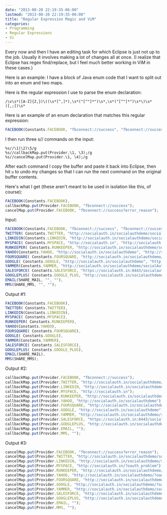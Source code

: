 ```yaml
---
date: "2013-08-20 22:19:35-06:00"
lastmod: "2013-08-20 22:19:35-06:00"
title: "Regular Expression Magic and ViM"
categories:
- Programming
- Regular Expressions
- Vi
---
```

Every now and then I have an editing task for which Eclipse is just not up to the job.
Usually it involves making a lot of changes all at once.
(I realize that Eclipse has regex find/replace, but I feel much better working in ViM in these cases.)

Here is an example:  I have a block of Java enum code that I want to split out into an enum and two maps.

Here is the regular expression I use to parse the enum declaration:

``` regular-expression
/\v\s*([A-Z]{2,})\((\s*[^,]*),\s*("[^"]*")\s*,\s*("[^"]*")\s*\)\s*([,;])\s*
```

Here is an example of an enum declaration that matches this regular expression:

``` javascript
FACEBOOK(Constants.FACEBOOK, "fbconnect://success", "fbconnect://success?error_reason"),
```

I then run three s// commands on the input:

``` regular-expression
%s//\1(\2)\5/g
%s//callbackMap.put(Provider.\1, \3);/g
%s//cancelMap.put(Provider.\1, \4);/g
```

After each command I copy the buffer and paste it back into Eclipse, then hit `u` to undo my changes so that I can run the next command on the original buffer contents.

Here's what I get (these aren't meant to be used in isolation like this, of course):

``` javascript
FACEBOOK(Constants.FACEBOOK),
callbackMap.put(Provider.FACEBOOK, "fbconnect://success");
cancelMap.put(Provider.FACEBOOK, "fbconnect://success?error_reason");
```

Input:

``` javascript
FACEBOOK(Constants.FACEBOOK, "fbconnect://success", "fbconnect://success?error_reason"),
TWITTER( Constants.TWITTER, "http://socialauth.in/socialauthdemo/socialAuthSuccessAction.do", "http://socialauth.in/socialauthdemo/socialAuthSuccessAction.do?denied"),
LINKEDIN(Constants.LINKEDIN, "http://socialauth.in/socialauthdemo/socialAuthSuccessAction.do", "http://socialauth.in/socialauthdemo/socialAuthSuccessAction.do?oauth_problem"),
MYSPACE( Constants.MYSPACE, "http://socialauth.in", "http://socialauth.in/?oauth_problem"),
RUNKEEPER( Constants.RUNKEEPER, "http://socialauth.in/socialauthdemo/socialauthSuccessAction.do", "http://socialauth.in/socialauthdemo/socialauthSuccessAction.do/?error"),
YAHOO(Constants.YAHOO, "http://socialauth.in/socialauthdemo", "http://socialauth.in/socialauthdemo/?oauth_problem"),
FOURSQUARE( Constants.FOURSQUARE, "http://socialauth.in/socialauthdemo/socialAuthSuccessAction.do", "http://socialauth.in/socialauthdemo/socialAuthSuccessAction.do/?oauth_problem"),
GOOGLE( Constants.GOOGLE, "http://socialauth.in/socialauthdemo", "http://socialauth.in/socialauthdemo/?oauth_problem"),
YAMMER(Constants.YAMMER, "http://socialauth.in/socialauthdemo/socialAuthSuccessAction.do", "http://socialauth.in/socialauthdemo/socialAuthSuccessAction.do/?oauth_problem"),
SALESFORCE( Constants.SALESFORCE, "https://socialauth.in:8443/socialauthdemo/socialAuthSuccessAction.do", "http://socialauth.in/socialauthdemo/socialAuthSuccessAction.do/?oauth_problem"),
GOOGLEPLUS( Constants.GOOGLE_PLUS, "http://socialauth.in/socialauthdemo/socialAuthSuccessAction.do", "http://socialauth.in/socialauthdemo/socialAuthSuccessAction.do/?oauth_problem"),
EMAIL(SHARE_MAIL, "", ""),
MMS(SHARE_MMS, "", "");
```


Output #1:

``` javascript
FACEBOOK(Constants.FACEBOOK),
TWITTER( Constants.TWITTER),
LINKEDIN(Constants.LINKEDIN),
MYSPACE( Constants.MYSPACE),
RUNKEEPER( Constants.RUNKEEPER),
YAHOO(Constants.YAHOO),
FOURSQUARE( Constants.FOURSQUARE),
GOOGLE( Constants.GOOGLE),
YAMMER(Constants.YAMMER),
SALESFORCE( Constants.SALESFORCE),
GOOGLEPLUS( Constants.GOOGLE_PLUS),
EMAIL(SHARE_MAIL),
MMS(SHARE_MMS);
```


Output #2:

``` javascript
callbackMap.put(Provider.FACEBOOK, "fbconnect://success");
callbackMap.put(Provider.TWITTER, "http://socialauth.in/socialauthdemo/socialAuthSuccessAction.do");
callbackMap.put(Provider.LINKEDIN, "http://socialauth.in/socialauthdemo/socialAuthSuccessAction.do");
callbackMap.put(Provider.MYSPACE, "http://socialauth.in");
callbackMap.put(Provider.RUNKEEPER, "http://socialauth.in/socialauthdemo/socialauthSuccessAction.do");
callbackMap.put(Provider.YAHOO, "http://socialauth.in/socialauthdemo");
callbackMap.put(Provider.FOURSQUARE, "http://socialauth.in/socialauthdemo/socialAuthSuccessAction.do");
callbackMap.put(Provider.GOOGLE, "http://socialauth.in/socialauthdemo");
callbackMap.put(Provider.YAMMER, "http://socialauth.in/socialauthdemo/socialAuthSuccessAction.do");
callbackMap.put(Provider.SALESFORCE, "https://socialauth.in:8443/socialauthdemo/socialAuthSuccessAction.do");
callbackMap.put(Provider.GOOGLEPLUS, "http://socialauth.in/socialauthdemo/socialAuthSuccessAction.do");
callbackMap.put(Provider.EMAIL, "");
callbackMap.put(Provider.MMS, "");
```

Output #3:

``` javascript
cancelMap.put(Provider.FACEBOOK, "fbconnect://success?error_reason");
cancelMap.put(Provider.TWITTER, "http://socialauth.in/socialauthdemo/socialAuthSuccessAction.do?denied");
cancelMap.put(Provider.LINKEDIN, "http://socialauth.in/socialauthdemo/socialAuthSuccessAction.do?oauth_problem");
cancelMap.put(Provider.MYSPACE, "http://socialauth.in/?oauth_problem");
cancelMap.put(Provider.RUNKEEPER, "http://socialauth.in/socialauthdemo/socialauthSuccessAction.do/?error");
cancelMap.put(Provider.YAHOO, "http://socialauth.in/socialauthdemo/?oauth_problem");
cancelMap.put(Provider.FOURSQUARE, "http://socialauth.in/socialauthdemo/socialAuthSuccessAction.do/?oauth_problem");
cancelMap.put(Provider.GOOGLE, "http://socialauth.in/socialauthdemo/?oauth_problem");
cancelMap.put(Provider.YAMMER, "http://socialauth.in/socialauthdemo/socialAuthSuccessAction.do/?oauth_problem");
cancelMap.put(Provider.SALESFORCE, "http://socialauth.in/socialauthdemo/socialAuthSuccessAction.do/?oauth_problem");
cancelMap.put(Provider.GOOGLEPLUS, "http://socialauth.in/socialauthdemo/socialAuthSuccessAction.do/?oauth_problem");
cancelMap.put(Provider.EMAIL, "");
cancelMap.put(Provider.MMS, "");
```
